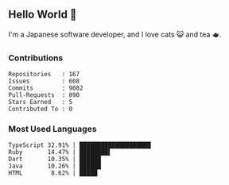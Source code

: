 ## Hello World 👋

I'm a Japanese software developer, and I love cats 😺 and tea 🫖.

### Contributions

    Repositories   : 167
    Issues         : 608
    Commits        : 9082
    Pull-Requests  : 890
    Stars Earned   : 5
    Contributed To : 0

### Most Used Languages

    TypeScript 32.91% | ████████████████████
    Ruby       14.47% | ████████▌
    Dart       10.35% | ██████
    Java       10.26% | ██████
    HTML        8.62% | █████
